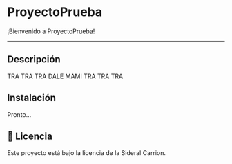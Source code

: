 # ProyectoPrueba 

¡Bienvenido a ProyectoPrueba!  

---

## Descripción

TRA TRA TRA DALE MAMI TRA TRA TRA

## Instalación

Pronto...

## 📄 Licencia

Este proyecto está bajo la licencia de la Sideral Carrion.

